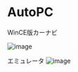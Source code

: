 # AutoPC
WinCE版カーナビ





![image](https://user-images.githubusercontent.com/12773136/43671134-7057436c-97cf-11e8-8a7c-cc61d978ebdc.jpg)

エミュレータ
![image](https://user-images.githubusercontent.com/12773136/43671137-731d6054-97cf-11e8-8286-2cae1338126b.jpg)

